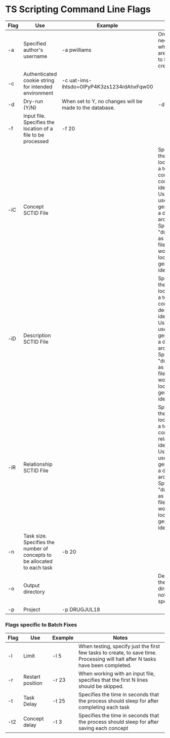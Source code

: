 TS Scripting Command Line Flags
================================

Flag | Use | Example | Notes 
----- | ----- | ----- | -----
-a | Specified author's username | -a pwilliams | Only really needed when tasks are going to be created 
-c | Authenticated cookie string for intended environment | -c uat-ims-ihtsdo=0IPyP4K3zs1234rdAhxFqw00 
-d |  Dry-run  (Y/N) | When set to Y, no changes will be made to the database. | -d Y | This can be combined with an internal variable of `runStandAlone=true` so that no calls whatsoever are made to the TS.  Note that the flag defaults to Y for safety.
-f | Input file.  Specifies the location of a file to be processed | -f 20 |
-iC | Concept SCTID File | | Specifies the location of a text file containing concept identifiers.  Usually used when generating a delta archive.  Specify "dummy" as the filename to work with locally generated identifiers.
-iD | Description SCTID File | | Specifies the location of a text file containing description identifiers.  Usually used when generating a delta archive. Specify "dummy" as the filename to work with locally generated identifiers.
-iR | Relationship SCTID File | | Specifies the location of a text file containing relationship identifiers.  Usually used when generating a delta archive. Specify "dummy" as the filename to work with locally generated identifiers.
-n | Task size.  Specifies the number of concepts to be allocated to each task | -b 20 |
-o | Output directory | | Defaults to the current directory if not specified.
-p | Project | -p DRUGJUL18


### Flags specific to Batch Fixes

Flag | Use | Example | Notes 
-----|-----|-----|-----
-l | Limit | -l 5 | When testing, specify just the first few tasks to create, to save time.  Processing will halt after N tasks have been completed.
-r | Restart position | -r 23 | When working with an input file, specifies that the first N lines should be skipped.
-t | Task Delay | -t 25 | Specifies the time in seconds that the process should sleep for after completing each task
-t2 | Concept delay | -t 3 | Specifies the time in seconds that the process should sleep for after saving each concept